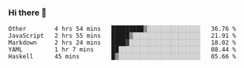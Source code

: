 ### Hi there 👋

<!--START_SECTION:waka-->
```text
Other        4 hrs 54 mins   █████████▒░░░░░░░░░░░░░░░   36.76 % 
JavaScript   2 hrs 55 mins   █████▒░░░░░░░░░░░░░░░░░░░   21.91 % 
Markdown     2 hrs 24 mins   ████▓░░░░░░░░░░░░░░░░░░░░   18.02 % 
YAML         1 hr 7 mins     ██░░░░░░░░░░░░░░░░░░░░░░░   08.44 % 
Haskell      45 mins         █▒░░░░░░░░░░░░░░░░░░░░░░░   05.66 % 
```
<!--END_SECTION:waka-->

